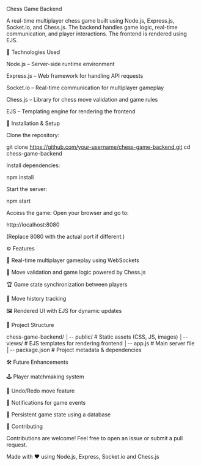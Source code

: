 Chess Game Backend

A real-time multiplayer chess game built using Node.js, Express.js, Socket.io, and Chess.js. The backend handles game logic, real-time communication, and player interactions. The frontend is rendered using EJS.

🚀 Technologies Used

Node.js – Server-side runtime environment

Express.js – Web framework for handling API requests

Socket.io – Real-time communication for multiplayer gameplay

Chess.js – Library for chess move validation and game rules

EJS – Templating engine for rendering the frontend

🔧 Installation & Setup

Clone the repository:

git clone https://github.com/your-username/chess-game-backend.git
cd chess-game-backend

Install dependencies:

npm install

Start the server:

npm start

Access the game:
Open your browser and go to:

http://localhost:8080

(Replace 8080 with the actual port if different.)

⚙️ Features

🏁 Real-time multiplayer gameplay using WebSockets

🎯 Move validation and game logic powered by Chess.js

🏆 Game state synchronization between players

📜 Move history tracking

🖼️ Rendered UI with EJS for dynamic updates

📂 Project Structure

chess-game-backend/
│-- public/        # Static assets (CSS, JS, images)
│-- views/         # EJS templates for rendering frontend
│-- app.js      # Main server file
│-- package.json   # Project metadata & dependencies

🛠️ Future Enhancements

🕹️ Player matchmaking system

🔄 Undo/Redo move feature

🔔 Notifications for game events

💾 Persistent game state using a database

🤝 Contributing

Contributions are welcome! Feel free to open an issue or submit a pull request.

Made with ❤️ using Node.js, Express, Socket.io and Chess.js